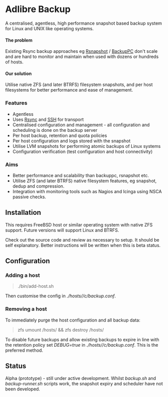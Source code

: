# Adlibre Backup

A centralised, agentless, high performance snapshot based backup system for Linux and UNIX like operating systems.

#### The problem

Existing Rsync backup approaches eg [Rsnapshot](http://www.rsnapshot.org/) / [BackupPC](http://backuppc.sourceforge.net/) don't scale and are hard to monitor and maintain when used with dozens or hundreds of hosts.

#### Our solution

Utilise native ZFS (and later BTRFS) filesystem snapshots, and per host filesystems for better performance and ease of management.

###  Features

* Agentless
* Uses [Rsync](http://en.wikipedia.org/wiki/Rsync) and [SSH](http://en.wikipedia.org/wiki/OpenSSH) for transport
* Centralised configuration and management - all configuration and scheduling is done on the backup server
* Per host backup, retention and quota policies
* Per host configuration and logs stored with the snapshot
* Utilise LVM snapshots for performing atomic backups of Linux systems
* Configuration verification (test configuration and host connectivity)

### Aims

* Better performance and scalability than backuppc, rsnapshot etc.
* Utilise ZFS (and later BTRFS) native filesystem features, eg snapshot, dedup and compression.
* Integration with monitoring tools such as Nagios and Icinga using NSCA passive checks.

## Installation

This requires FreeBSD host or similar operating system with native ZFS support. Future versions will support Linux and BTRFS.

Check out the source code and review as necessary to setup. It should be self explanatory. Better instructions will be written when this is beta status. 

## Configuration

### Adding a host

> ./bin/add-host.sh <hostname>

Then customise the config in _./hosts/<hostname>/c/backup.conf_.

### Removing a host

To immediately purge the host configuration and all backup data:

> zfs umount <zfs-pool-name>/hosts/<hostname> && zfs destroy <zfs-pool-name>/hosts/<hostname>

To disable future backups and allow existing backups to expire in line with the retention policy
set _DEBUG=true_ in _./hosts/<hostname>/c/backup.conf_. This is the preferred method.

## Status

Alpha (prototype) - still under active development. Whilst _backup.sh_ and _backup-runner.sh_ scripts work, the snapshot expiry and scheduler have not been developed.
